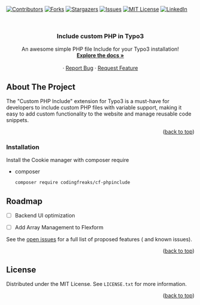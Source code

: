 <!-- Improved compatibility of back to top link: See: https://github.com/othneildrew/Best-README-Template/pull/73 -->
<a name="readme-top"></a>
<!--
*** Thanks for checking out the Best-README-Template. If you have a suggestion
*** that would make this better, please fork the repo and create a pull request
*** or simply open an issue with the tag "enhancement".
*** Don't forget to give the project a star!
*** Thanks again! Now go create something AMAZING! :D
-->



<!-- PROJECT SHIELDS -->
<!--
*** I'm using markdown "reference style" links for readability.
*** Reference links are enclosed in brackets [ ] instead of parentheses ( ).
*** See the bottom of this document for the declaration of the reference variables
*** for contributors-url, forks-url, etc. This is an optional, concise syntax you may use.
*** https://www.markdownguide.org/basic-syntax/#reference-style-links
-->
[![Contributors][contributors-shield]][contributors-url]
[![Forks][forks-shield]][forks-url]
[![Stargazers][stars-shield]][stars-url]
[![Issues][issues-shield]][issues-url]
[![MIT License][license-shield]][license-url]
[![LinkedIn][linkedin-shield]][linkedin-url]



<!-- PROJECT LOGO -->
<br />
<div align="center">

<h3 align="center">Include custom PHP in Typo3</h3>

  <p align="center">
    An awesome simple PHP file Include for your Typo3 installation!
    <br />
    <a href="https://docs.typo3.org/p/codingfreaks/cf-phpinclude/main/en-us/"><strong>Explore the docs »</strong></a>
    <br />
    <br />
    ·
    <a href="https://github.com/eibiflo/cf_phpinclude/issues">Report Bug</a>
    ·
    <a href="https://github.com/eibiflo/cf_phpinclude/issues">Request Feature</a>
  </p>
</div>



<!-- ABOUT THE PROJECT -->

## About The Project

The "Custom PHP Include" extension for Typo3 is a must-have for developers to include custom PHP files with variable support, making it easy to add custom functionality to the website and manage reusable code snippets.

<p align="right">(<a href="#readme-top">back to top</a>)</p>


### Installation

Install the Cookie manager with composer require

* composer
  ```sh
  composer require codingfreaks/cf-phpinclude
  ```

## Roadmap

- [ ] Backend UI optimization
- [ ] Add Array Management to Flexform


See the [open issues](https://github.com/eibiflo/cf_phpinclude/issues) for a full list of proposed features (
and known issues).

<p align="right">(<a href="#readme-top">back to top</a>)</p>


<!-- LICENSE -->

## License

Distributed under the MIT License. See `LICENSE.txt` for more information.
<p align="right">(<a href="#readme-top">back to top</a>)</p>





<!-- MARKDOWN LINKS & IMAGES -->
<!-- https://www.markdownguide.org/basic-syntax/#reference-style-links -->

[contributors-shield]: https://img.shields.io/github/contributors/eibiflo/cf_phpinclude.svg?style=for-the-badge

[contributors-url]: https://github.com/eibiflo/cf_phpinclude/graphs/contributors

[forks-shield]: https://img.shields.io/github/forks/eibiflo/cf_phpinclude.svg?style=for-the-badge

[forks-url]: https://github.com/eibiflo/cf_phpinclude/network/members

[stars-shield]: https://img.shields.io/github/stars/eibiflo/cf_phpinclude.svg?style=for-the-badge

[stars-url]: https://github.com/eibiflo/cf_phpinclude/stargazers

[issues-shield]: https://img.shields.io/github/issues/eibiflo/cf_phpinclude.svg?style=for-the-badge

[issues-url]: https://github.com/eibiflo/cf_phpinclude/issues

[license-shield]: https://img.shields.io/github/license/eibiflo/cf_phpinclude.svg?style=for-the-badge

[license-url]: https://github.com/eibiflo/cf_phpinclude/blob/master/LICENSE.txt

[linkedin-shield]: https://img.shields.io/badge/-LinkedIn-black.svg?style=for-the-badge&logo=linkedin&colorB=555

[linkedin-url]: https://linkedin.com/in/florian-e-676399205

[product-screenshot]: Documentation/Images/cookie_settings.png